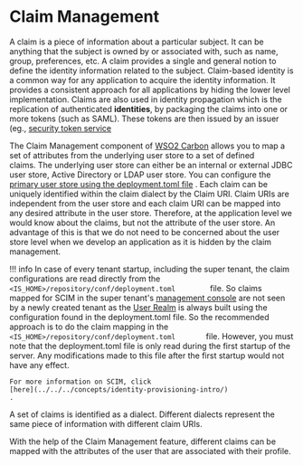 # Claim Management

A claim is a piece of information about a particular subject. It can be
anything that the subject is owned by or associated with, such as name,
group, preferences, etc. A claim provides a single and general notion to
define the identity information related to the subject. Claim-based
identity is a common way for any application to acquire the identity
information. It provides a consistent approach for all applications by
hiding the lower level implementation. Claims are also used in identity
propagation which is the replication of authenticated **identities**,
by packaging the claims into one or more tokens (such as SAML). These
tokens are then issued by an issuer (eg., [security token
service](TO-DO:../../get-started/single-sign-on-and-identity-federation#ws-trust)

The Claim Management component of [WSO2
Carbon](https://docs.wso2.com/display/Carbon4411/WSO2+Carbon+Documentation)
allows you to map a set of attributes from the underlying user store to
a set of defined claims. The underlying user store can either be an
internal or external JDBC user store, Active Directory or LDAP user
store. You can configure the [primary user store using the deployment.toml
file](../../../deploy/configure-the-primary-user-store#set-up-the-primary-userstore)
. Each claim can be uniquely identified within the claim dialect by the
Claim URI. Claim URIs are independent from the user store and each claim
URI can be mapped into any desired attribute in the user store.
Therefore, at the application level we would know about the claims, but
not the attribute of the user store. An advantage of this is that we do
not need to be concerned about the user store level when we develop an
application as it is hidden by the claim management.

!!! info 
    In case of every tenant startup, including the super tenant, the claim
    configurations are read directly from the
    `          <IS_HOME>/repository/conf/deployment.toml         ` file. So
    claims mapped for SCIM in the super tenant's [management
    console](../../../deploy/get-started/get-started-with-the-management-console) are not seen by
    a newly created tenant as the [User
    Realm](../../../deploy/configure-the-system-administrator) is always built using the
    configuration found in the deployment.toml file. So the recommended
    approach is to do the claim mapping in the
    `          <IS_HOME>/repository/conf/deployment.toml        ` file.
    However, you must note that the deployment.toml file is only read
    during the first startup of the server. Any modifications made to this
    file after the first startup would not have any effect.

    For more information on SCIM, click
    [here](../../../concepts/identity-provisioning-intro/)
    .

A set of claims is identified as a dialect. Different dialects represent
the same piece of information with different claim URIs.

With the help of the Claim Management feature, different claims can be
mapped with the attributes of the user that are associated with their
profile.

